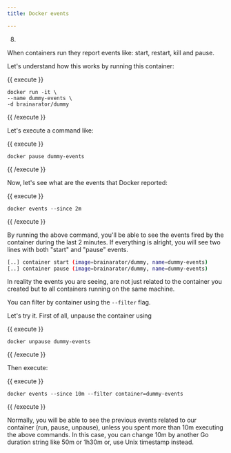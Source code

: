 ```yaml
---
title: Docker events

---
```

8.

When containers run they report events like: start, restart, kill and pause.

Let's understand how this works by running this container:

{{ execute }}
```
docker run -it \
--name dummy-events \
-d brainarator/dummy
```
{{ /execute }}

Let's execute a command like:

{{ execute }}
```
docker pause dummy-events
```
{{ /execute }}

Now, let's see what are the events that Docker reported:

{{ execute }}
```
docker events --since 2m
```
{{ /execute }}

By running the above command, you'll be able to see the events fired by the container during the last 2 minutes. If everything is alright, you will see two lines with both "start" and "pause" events.

```bash
[..] container start (image=brainarator/dummy, name=dummy-events)
[..] container pause (image=brainarator/dummy, name=dummy-events)
```

In reality the events you are seeing, are not just related to the container you created but to all containers running on the same machine.

You can filter by container using the `--filter` flag. 

Let's try it. First of all, unpause the container using 

{{ execute }}
```
docker unpause dummy-events
```
{{ /execute }}

Then execute:

{{ execute }}
```
docker events --since 10m --filter container=dummy-events
```
{{ /execute }}

Normally, you will be able to see the previous events related to our container (run, pause, unpause), unless you spent more than 10m executing the above commands. In this case, you can change 10m by another Go duration string like 50m or 1h30m or, use Unix timestamp instead.